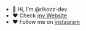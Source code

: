 - 👋 Hi, I’m @rikozz-dev
- ❤️ Check [my Website](https://www.rikozz.me/)
- ❤️ Follow me on [instagram](https://www.instagram.com/rikozz_)
